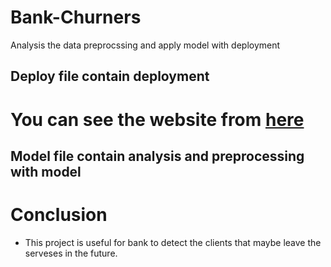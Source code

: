 # Bank-Churners
Analysis the data preprocssing and apply model with deployment
## Deploy file contain deployment
# You can see the website from  <a href='https://churn-bank.herokuapp.com/'>here</a>
## Model file contain analysis and preprocessing with model
# Conclusion
- This project is useful for bank to detect the clients that maybe leave the serveses in the future. 
